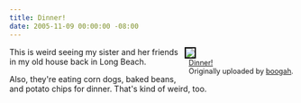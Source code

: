 ```yaml
---
title: Dinner!
date: 2005-11-09 00:00:00 -08:00
---
```


<div style="float: right; margin-left: 10px; margin-bottom: 10px;"> <a title="photo sharing" href="http://www.flickr.com/photos/boogah/61769521/"><img src="http://static.flickr.com/27/61769521_68571e8a53_m.jpg" style="border: 2px solid rgb(0, 0, 0);" /></a> <br /> <span style="font-size: 0.9em; margin-top: 0px;">&nbsp; <a href="http://www.flickr.com/photos/boogah/61769521/">Dinner!</a>&nbsp; <br />&nbsp; Originally uploaded by <a href="http://www.flickr.com/people/boogah/">boogah</a>. </span></div>

<p>This is weird seeing my sister and her friends in my old house back in Long Beach. </p>

<p>Also, they're eating corn dogs, baked beans, and potato chips for dinner. That's kind of weird, too.</p>
